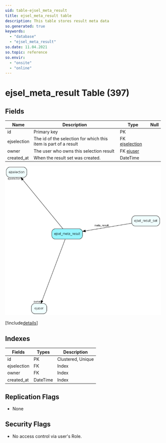 ```yaml
---
uid: table-ejsel_meta_result
title: ejsel_meta_result table
description: This table stores result meta data
so.generated: true
keywords:
  - "database"
  - "ejsel_meta_result"
so.date: 11.04.2021
so.topic: reference
so.envir:
  - "onsite"
  - "online"
---
```


# ejsel\_meta\_result Table (397)

## Fields

| Name | Description | Type | Null |
|------|-------------|------|:----:|
|id|Primary key|PK| |
|ejselection|The id of the selection for which this item is part of a result|FK [ejselection](ejselection.md)| |
|owner|The user who owns this selection result|FK [ejuser](ejuser.md)| |
|created\_at|When the result set was created.|DateTime| |


![ejsel_meta_result table relationship diagram](./media/ejsel_meta_result.png)

[!include[details](./includes/ejsel-meta-result.md)]

## Indexes

| Fields | Types | Description |
|--------|-------|-------------|
|id |PK |Clustered, Unique |
|ejselection |FK |Index |
|owner |FK |Index |
|created\_at |DateTime |Index |

## Replication Flags

* None

## Security Flags

* No access control via user's Role.

